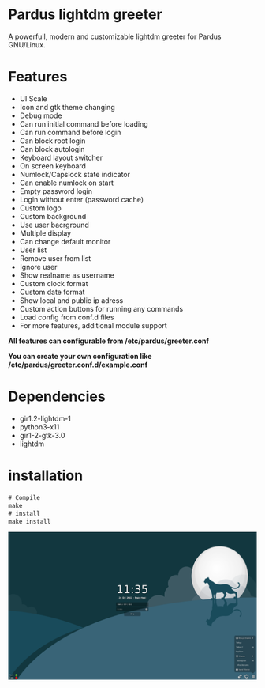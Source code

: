# Pardus lightdm greeter
A powerfull, modern and customizable lightdm greeter for Pardus GNU/Linux.

# Features
* UI Scale 
* Icon and gtk theme changing 
* Debug mode
* Can run initial command before loading
* Can run command before login
* Can block root login
* Can block autologin
* Keyboard layout switcher
* On screen keyboard
* Numlock/Capslock state indicator
* Can enable numlock on start
* Empty password login
* Login without enter (password cache)
* Custom logo 
* Custom background 
* Use user bacrground 
* Multiple display 
* Can change default monitor
* User list 
* Remove user from list 
* Ignore user 
* Show realname as username 
* Custom clock format 
* Custom date format
* Show local and public ip adress
* Custom action buttons for running any commands
* Load config from conf.d files
* For more features, additional module support

**All features can configurable from /etc/pardus/greeter.conf**

**You can create your own configuration like /etc/pardus/greeter.conf.d/example.conf**

# Dependencies
* gir1.2-lightdm-1
* python3-x11
* gir1-2-gtk-3.0
* lightdm

# installation
```shell
# Compile
make
# install
make install
```

![screenshot](screenshot.png "screenshot")
